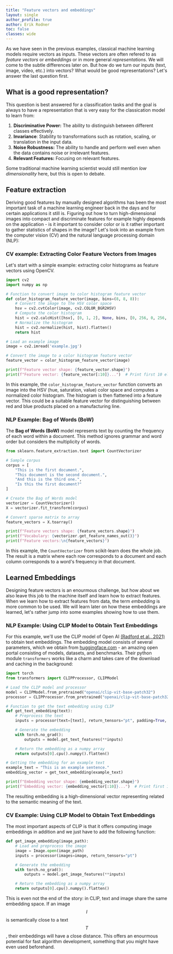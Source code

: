 ```yaml
---
title: "Feature vectors and embeddings"
layout: single
author_profile: true
author: Erik Rodner
toc: false
classes: wide
---
```


As we have seen in the previous examples, classical machine learning models require vectors as inputs. These vectors are
often refered to as *feature vectors* or *embeddings* or in more general *representations*. We will come to the subtle differences later on.
But how do we turn our inputs (text, image, video, etc.) into vectors? 
What would be good representations?
Let's answer the last question first.

## What is a good representation?

This question is best answered for a classification tasks and the goal is always to have a representation that is very
easy for the classication model to learn from:
1. **Discriminative Power:** The ability to distinguish between different classes effectively.
2. **Invariance**: Stability to transformations such as rotation, scaling, or translation in the input data.
3. **Noise Robustness:** The ability to handle and perform well even when the data contains noise or irrelevant features.
4. **Relevant Features:** Focusing on relevant features.

Some traditional machine learning scientist would still mention *low dimensionality* here, but this is open to debate.

## Feature extraction

Deriving good features by manually designed algorithms has been the most important task of a machine learning engineer back in the days and for certain
applications it still is. Figuring out how to turn high-dimensional images into compact and discriminate features for example highly depends on the application - is it
important to consider color or is it rather important to gather statistics of shapes in the image?
Let's look into an example from the computer vision (CV) and the natural language processing domain (NLP):

### CV example: Extracting Color Feature Vectors from Images

Let's start with a simple example: extracting color histograms as feature vectors using OpenCV.

```python
import cv2
import numpy as np

# Function to convert image to color histogram feature vector
def color_histogram_feature_vector(image, bins=(8, 8, 8)):
    # Convert the image to the HSV color space
    hsv = cv2.cvtColor(image, cv2.COLOR_BGR2HSV)
    # Compute the color histogram
    hist = cv2.calcHist([hsv], [0, 1, 2], None, bins, [0, 256, 0, 256, 0, 256])
    # Normalize the histogram
    hist = cv2.normalize(hist, hist).flatten()
    return hist

# Load an example image
image = cv2.imread('example.jpg')

# Convert the image to a color histogram feature vector
feature_vector = color_histogram_feature_vector(image)

print(f"Feature vector shape: {feature_vector.shape}")
print(f"Feature vector: {feature_vector[:10]}...")  # Print first 10 elements for brevity
```

In this example, the ``color_histogram_feature_vector`` function converts an image into the HSV (hue, saturation, value) color space and computes a normalized color histogram. The histogram is then flattened into a feature vector. This could be a suitable feature vector for distinguishing between red and blue products placed on a manufacturing line.

### NLP Example: Bag of Words (BoW)

The **Bag of Words (BoW)** model represents text by counting the frequency of each word within a document. This method ignores grammar and word order but considers the multiplicity of words.

```python
from sklearn.feature_extraction.text import CountVectorizer

# Sample corpus
corpus = [
    "This is the first document.",
    "This document is the second document.",
    "And this is the third one.",
    "Is this the first document?"
]

# Create the Bag of Words model
vectorizer = CountVectorizer()
X = vectorizer.fit_transform(corpus)

# Convert sparse matrix to array
feature_vectors = X.toarray()

print(f"Feature vectors shape: {feature_vectors.shape}")
print(f"Vocabulary: {vectorizer.get_feature_names_out()}")
print(f"Feature vectors:\n{feature_vectors}")
```

In this example, the `CountVectorizer` from scikit-learn does the whole job. 
The result is a matrix where each row corresponds to a document and each column corresponds to a word's frequency in that document.

## Learned Embeddings

Designing feature vectors is an enourmous challenge, but how about we also leave this job 
to the machine itself and learn how to extract features. When we learn how to extract features from data, the term *embedding* is more
common to be used. We will learn later on how these embeddings are learned, let's rather jump into some examples showing how to use them.

### NLP Example: Using CLIP Model to Obtain Text Embeddings

For this example, we'll use the CLIP model of Open AI [(Radford et al., 2021)](https://arxiv.org/abs/2103.00020) to obtain text embeddings. The embedding model consists of several parameters, which
we obtain from [huggingface.com](huggingface.com) - an amazing open portal consisting of models, datasets, and benchmarks.
Their python module ``transformers`` works like a charm and takes care of the download and caching in the background:

```python
import torch
from transformers import CLIPProcessor, CLIPModel

# Load the CLIP model and processor
model = CLIPModel.from_pretrained("openai/clip-vit-base-patch32")
processor = CLIPProcessor.from_pretrained("openai/clip-vit-base-patch32")

# Function to get the text embedding using CLIP
def get_text_embedding(text):
    # Preprocess the text
    inputs = processor(text=[text], return_tensors="pt", padding=True, truncation=True)

    # Generate the embedding
    with torch.no_grad():
        outputs = model.get_text_features(**inputs)

    # Return the embedding as a numpy array
    return outputs[0].cpu().numpy().flatten()

# Getting the embedding for an example text
example_text = "This is an example sentence."
embedding_vector = get_text_embedding(example_text)

print(f"Embedding vector shape: {embedding_vector.shape}")
print(f"Embedding vector: {embedding_vector[:10]}...")  # Print first 10 elements for brevity
```

The resulting embedding is a high-dimensional vector representing related to the semantic meaning of the text.

### CV Example: Using CLIP Model to Obtain Text Embeddings

The most important aspects of CLIP is that it offers computing image embeddings in addition and we just have to 
add the following function:

```python
def get_image_embedding(image_path):
    # Load and preprocess the image
    image = Image.open(image_path)
    inputs = processor(images=image, return_tensors="pt")

    # Generate the embedding
    with torch.no_grad():
        outputs = model.get_image_features(**inputs)

    # Return the embedding as a numpy array
    return outputs[0].cpu().numpy().flatten()
```

This is even not the end of the story: in CLIP, text and image share the same embedding space. If an image $$I$$ is semantically close to a text $$T$$,
their embeddings will have a close distance. This offers an enourmous potential for fast algorithm development, something that you might have even used beforehand.